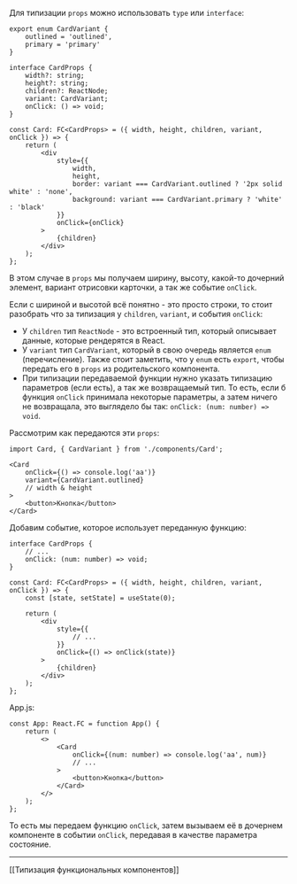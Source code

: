 Для типизации `props` можно использовать `type` или `interface`:
```
export enum CardVariant {
	outlined = 'outlined',
	primary = 'primary'
}

interface CardProps {
	width?: string;
	height?: string;
	children?: ReactNode;
	variant: CardVariant;
	onClick: () => void;
}

const Card: FC<CardProps> = ({ width, height, children, variant, onClick }) => {
	return (
		<div
			style={{
				width,
				height,
				border: variant === CardVariant.outlined ? '2px solid white' : 'none',
				background: variant === CardVariant.primary ? 'white' : 'black'
			}}
			onClick={onClick}
		>
			{children}
		</div>
	);
};
```

В этом случае в `props` мы получаем ширину, высоту, какой-то дочерний элемент, вариант отрисовки карточки, а так же событие `onClick`.

Если с шириной и высотой всё понятно - это просто строки, то стоит разобрать что за типизация у `children`, `variant`, и события `onClick`:
- У `children` тип `ReactNode` - это встроенный тип, который описывает данные, которые рендерятся в React.
- У `variant` тип `CardVariant`, который в свою очередь является `enum` (перечисление). Также стоит заметить, что у `enum` есть `export`, чтобы передать его в `props` из родительского компонента.
- При типизации передаваемой функции нужно указать типизацию параметров (если есть), а так же возвращаемый тип. То есть, если б функция `onClick` принимала некоторые параметры, а затем ничего не возвращала, это выглядело бы так: `onClick: (num: number) => void`.

Рассмотрим как передаются эти `props`:
```
import Card, { CardVariant } from './components/Card';

<Card
	onClick={() => console.log('aa')}
	variant={CardVariant.outlined}
	// width & height
>	
	<button>Кнопка</button>
</Card>
```

Добавим событие, которое использует переданную функцию:
```
interface CardProps {
	// ...
	onClick: (num: number) => void;
}

const Card: FC<CardProps> = ({ width, height, children, variant, onClick }) => {
	const [state, setState] = useState(0);

	return (
		<div
			style={{
				// ...
			}}
			onClick={() => onClick(state)}
		>
			{children}
		</div>
	);
};
```

App.js:
```
const App: React.FC = function App() {
	return (
		<>
			<Card
				onClick={(num: number) => console.log('aa', num)}
				// ...
			>
				<button>Кнопка</button>
			</Card>
		</>
	);
};
```

То есть мы передаем функцию `onClick`, затем вызываем её в дочернем компоненте в событии `onClick`, передавая в качестве параметра состояние.

---
[[Типизация функциональных компонентов]]